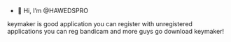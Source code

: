 - 👋 Hi, I’m @HAWEDSPRO


<!---
HAWEDSPRO/HAWEDSPRO is a ✨ special ✨ repository because its `README.md` (this file) appears on your GitHub profile.
You can click the Preview link to take a look at your changes.
--->
keymaker is good application you can register with unregistered applications you can reg bandicam and more
guys go download keymaker!
